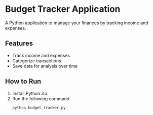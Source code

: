 # Budget Tracker Application
A Python application to manage your finances by tracking income and expenses. 

## Features
- Track income and expenses
- Categorize transactions
- Save data for analysis over time

## How to Run
1. Install Python 3.x
2. Run the following command:
   ```bash
   python budget_tracker.py
